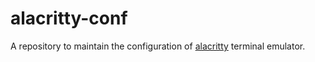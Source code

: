 # alacritty-conf

A repository to maintain the configuration of [alacritty](https://github.com/jwilm/alacritty) terminal emulator.

